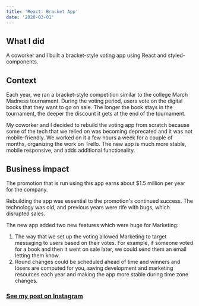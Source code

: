 ```yaml
---
title: 'React: Bracket App'
date: '2020-03-01'
---
```


## What I did
A coworker and I built a bracket-style voting app using React and styled-components.

## Context
Each year, we ran a bracket-style competition similar to the college March Madness tournament. During the voting period, users vote on the digital books that they want to go on sale. The longer the book stays in the tournament, the deeper the discount it gets at the end of the tournament.

My coworker and I decided to rebuild the voting app from scratch because some of the tech that we relied on was becoming deprecated and it was not mobile-friendly. We worked on it a few hours a week for a couple of months, organizing the work on Trello. The new app is much more stable, mobile responsive, and adds additional functionality.

## Business impact
The promotion that is run using this app earns about $1.5 million per year for the company.

Rebuilding the app was essential to the promotion's continued success. The technology was old, and previous years were rife with bugs, which disrupted sales.

The new app added two new features which were huge for Marketing:

1. The way that we set up the voting allowed Marketing to target messaging to users based on their votes. For example, if someone voted for a book and then it went on sale later, we could send them an email letting them know.
2. Round changes could be scheduled ahead of time and winners and losers are computed for you, saving development and marketing resources each year and making the app more stable during time zone changes.

### [See my post on Instagram](https://www.instagram.com/p/CL5pnJTAn5G/)
